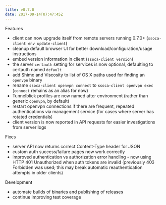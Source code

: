 ```yaml
---
title: v0.7.0
date: 2017-09-14T07:47:45Z
---
```


Features

 * client can now upgrade itself from remote servers running 0.7.0+ (`ssoca-client env update-client`)
 * cleanup default browser UI for better download/configuration/usage instructions
 * embed version information in client (`ssoca-client version`)
 * the server `certauth` setting for services is now optional, defaulting to certauth named `default`
 * add Shimo and Viscosity to list of OS X paths used for finding an `openvpn` binary
 * rename `ssoca-client openvpn connect` to `ssoca-client openvpn exec` (`connect` remains as an alias for now)
 * Tunnelblick profiles are now named after environment (rather than generic `openvpn`, by default)
 * restart openvpn connections if there are frequent, repeated authentications via management service (for cases where server has rotated credentials)
 * client version is now reported in API requests for easier investigations from server logs

Fixes

 * server API now returns correct Content-Type header for JSON
 * custom auth success/failure pages now work correctly
 * improved authentication vs authorization error handling - now using HTTP 401 Unauthorized when auth tokens are invalid (previously 403 Forbidden was used; this may break automatic reauthentication attempts in older clients)

Development

 * automate builds of binaries and publishing of releases
 * continue improving test coverage
